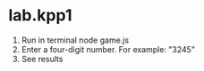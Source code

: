 # lab.kpp1
1. Run in terminal node game.js 
2. Enter a four-digit number. For example: "3245"
3. See results
